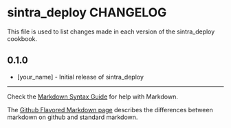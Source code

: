 # sintra_deploy CHANGELOG

This file is used to list changes made in each version of the sintra_deploy cookbook.

## 0.1.0
- [your_name] - Initial release of sintra_deploy

- - -
Check the [Markdown Syntax Guide](http://daringfireball.net/projects/markdown/syntax) for help with Markdown.

The [Github Flavored Markdown page](http://github.github.com/github-flavored-markdown/) describes the differences between markdown on github and standard markdown.

